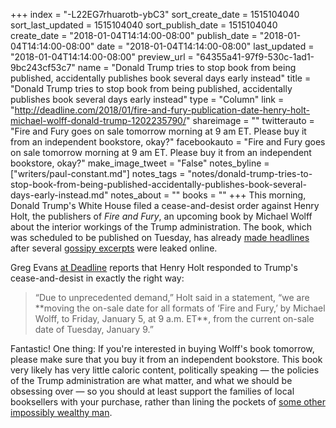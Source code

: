 +++
index = "-L22EG7rhuarotb-ybC3"
sort_create_date = 1515104040
sort_last_updated = 1515104040
sort_publish_date = 1515104040
create_date = "2018-01-04T14:14:00-08:00"
publish_date = "2018-01-04T14:14:00-08:00"
date = "2018-01-04T14:14:00-08:00"
last_updated = "2018-01-04T14:14:00-08:00"
preview_url = "64355a41-97f9-530c-1ad1-9bc243cf53c7"
name = "Donald Trump tries to stop book from being published, accidentally publishes book several days early instead"
title = "Donald Trump tries to stop book from being published, accidentally publishes book several days early instead"
type = "Column"
link = "http://deadline.com/2018/01/fire-and-fury-publication-date-henry-holt-michael-wolff-donald-trump-1202235790/"
shareimage = ""
twitterauto = "Fire and Fury goes on sale tomorrow morning at 9 am ET. Please buy it from an independent bookstore, okay?"
facebookauto = "Fire and Fury goes on sale tomorrow morning at 9 am ET. Please buy it from an independent bookstore, okay?"
make_image_tweet = "False"
notes_byline = ["writers/paul-constant.md"]
notes_tags = "notes/donald-trump-tries-to-stop-book-from-being-published-accidentally-publishes-book-several-days-early-instead.md"
notes_about = ""
books = ""
+++
This morning, Donald Trump's White House filed a cease-and-desist order against Henry Holt, the publishers of *Fire and Fury*, an upcoming book by Michael Wolff about the interior workings of the Trump administration. The book, which was scheduled to be published on Tuesday, has already [made headlines](http://time.com/5087774/michael-wolff-book-cease-desist-letter-steve-bannon/) after several [gossipy excerpts](http://nymag.com/daily/intelligencer/2018/01/michael-wolff-fire-and-fury-book-donald-trump.html) were leaked online.

Greg Evans [at Deadline](http://deadline.com/2018/01/fire-and-fury-publication-date-henry-holt-michael-wolff-donald-trump-1202235790/) reports that Henry Holt responded to Trump's cease-and-desist in exactly the right way:

<blockquote>“Due to unprecedented demand,” Holt said in a statement, “we are **moving the on-sale date for all formats of ‘Fire and Fury,’ by Michael Wolff, to Friday, January 5, at 9 a.m. ET**, from the current on-sale date of Tuesday, January 9.”</blockquote>

Fantastic! One thing: If you're interested in buying Wolff's book tomorrow, please make sure that you buy it from an independent bookstore. This book very likely has very little caloric content, politically speaking — the policies of the Trump administration are what matter, and what we should be obsessing over — so you should at least support the families of local booksellers with your purchase, rather than lining the pockets of [some other impossibly wealthy man](https://www.theverge.com/2017/11/24/16697520/jeff-bezos-net-worth-100-billion-dollars-amazon). 